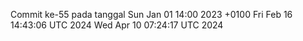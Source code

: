 Commit ke-55 pada tanggal Sun Jan 01 14:00 2023 +0100
Fri Feb 16 14:43:06 UTC 2024
Wed Apr 10 07:24:17 UTC 2024
